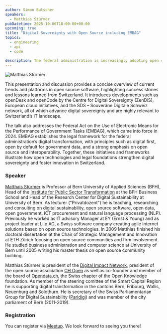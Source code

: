 ```yaml
---
author: Simon Butscher
speakers:
  - Matthias Stürmer
pubDatetime: 2025-10-06T18:00:00+00:00
upcoming: true
title: "Digital Sovereignty with Open Source including EMBAG"
topics:
  - engineering
  - api
  - code 

description: The federal administration is increasingly adopting open source software under the EMBAG law, which mandates that software developed by or for the government be made publicly available unless legal or security concerns prevent it.
---
```


![Matthias Stürmer](@assets/images/Matthias_Stuermer.jpeg)

This presentation and discussion provides a concise overview of current trends and platforms in open source software, highlighting success stories and lessons learned from Switzerland. It introduces developments such as openDesk and openCode by the Centre for Digital Sovereignty (ZenDiS), European cloud initiatives, and the SDS – Souveräne Digitale Schweiz network, all of which advance digital sovereignty and are highly relevant to Switzerland’s IT landscape.

The talk also addresses the Federal Act on the Use of Electronic Means for the Performance of Government Tasks (EMBAG), which came into force in 2024. EMBAG establishes the legal framework for the federal administration’s digital transformation, with principles such as digital first, open by default for government data, and a strong emphasis on open source and interoperability.
Together, these initiatives and frameworks illustrate how open technologies and legal foundations strengthen digital sovereignty and foster innovation in Switzerland.


### Speaker

[Matthais Stürmer](https://www.linkedin.com/in/matthiasstuermer/) is Professor at Bern University of Applied Sciences (BFH), Head of the [Institute for Public Sector Transformation](https://www.bfh.ch/en/research/research-areas/public-sector-transformation/about-us/) at the BFH Business School and Head of the Research Center for Digital Sustainability at University of Bern. As lecturer ("Privatdozent") he is teaching, researching and consulting on digital sustainability, open source software, open data, open government, ICT procurement and natural language processing (NLP). Previously he worked as IT advisory Manager at EY (Ernst & Young) and as project leader at Liip AG, a Swiss software company creating agile Internet solutions based on open source technologies. In 2009 Matthias finished his doctoral dissertation at the Chair of Strategic Management and Innovation at ETH Zürich focusing on open source communities and firm involvement. He studied business administration and computer science at University of Bern until 2005 writing his master thesis on open source community building.

Matthias Stürmer is president of the [Digital Impact Network](https://digitalimpact.ch), president of the open source association [CH Open](https://www.ch-open.ch) as well as co-founder and member of the board of [Opendata.ch](https://opendata.ch), the Swiss chapter of the Open Knowledge foundation. As member of the steering comittee of the Smart Capital Region he is supporting digital transformation in the cantons Bern, Fribourg, Wallis, Neuenburg and Solothurn. He is secretary of the Swiss Parliamentarian Group for Digital Sustainability ([Parldigi](https://parldigi.ch)) and was member of the city parliament of Bern (2011-2019).

### Registration 
You can register via [Meetup](https://www.meetup.com/guild42ch/events/307249338/?utm_medium=referral&utm_campaign=share-btn_savedevents_share_modal&utm_source=link). We look forward to seeing you there!